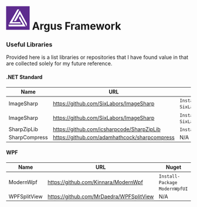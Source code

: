 # ![Argus Framework Logo](https://raw.githubusercontent.com/blakepell/ArgusFramework/master/assets/Argus-Logo-Purple-64.png) Argus Framework

### Useful Libraries

Provided here is a list libraries or repositories that I have found value in that are collected solely for my future reference.

#### .NET Standard

Name | URL | Nuget
--- | --- | ---
ImageSharp|https://github.com/SixLabors/ImageSharp|`Install-Package SixLabors.ImageSharp`
ImageSharp|https://github.com/SixLabors/ImageSharp|`Install-Package SixLabors.ImageSharp.Drawing`
SharpZipLib|https://github.com/icsharpcode/SharpZipLib|`Install-Package SharpZipLib`
SharpCompress|https://github.com/adamhathcock/sharpcompress|N/A

#### WPF

Name | URL | Nuget
--- | --- | ---
ModernWpf|https://github.com/Kinnara/ModernWpf|`Install-Package ModernWpfUI`
WPFSplitView|https://github.com/MrDaedra/WPFSplitView|N/A